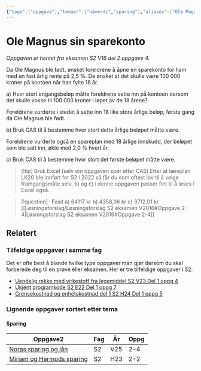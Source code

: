 ```yaml
---
{"tags":["oppgave"],"temaer":["nåverdi","sparing"],"aliases":["Ole Magnus' sparekonto"],"del":2,"oppgave":4,"fag":["s2"],"eksamen":"v16","dg-publish":true,"title":"Ole Magnus sin sparekonto","date":"2023-09-19","modified":"2023-09-19","permalink":"/ole-magnus-sin-sparekonto/","dgPassFrontmatter":true}
---
```



# Ole Magnus sin sparekonto
<p><span><em>Oppgaven er hentet fra eksamen S2 V16 del 2 oppgave 4.</em></span></p>

Da Ole Magnus ble født, ønsket foreldrene å åpne en sparekonto for ham med en fast årlig rente på 2,5 %. De ønsket at det skulle være 100 000 kroner på kontoen når han fylte 18 år.  

a) Hvor stort engangsbeløp måtte foreldrene sette inn på kontoen dersom det skulle vokse til 100 000 kroner i løpet av de 18 årene?

Foreldrene vurderte i stedet å sette inn 18 like store årlige beløp, første gang da Ole Magnus ble født.  

b) Bruk CAS til å bestemme hvor stort dette årlige beløpet måtte være.  

Foreldrene vurderte også en spareplan med 18 årlige innskudd, der beløpet som ble satt inn, økte med 2,0 % hvert år.  

c) Bruk CAS til å bestemme hvor stort det første beløpet måtte være.

>[!tip] Bruk Excel (selv om oppgaven spør etter CAS)
>Etter at læreplan LK20 ble innført for S2 i 2022 så får du som oftest lov til å velge framgangsmåte selv. b) og c) i denne oppgaven passer fint til å løses i Excel også.

>[!question]- Fasit
> a) 64117 kr
> b) 4358,06 kr
> c) 3712,01 kr
> [[Løsningsforslag/Løsningsforslag S2 eksamen V2016#Oppgave 2-4\|Løsningsforslag S2 eksamen V2016#Oppgave 2-4]]

## Relatert
<h3><span>Tilfeldige oppgaver i samme fag</span></h3><p><span>Det er ofte best å blande hvilke type oppgaver man gjør dersom du skal forberede deg til en prøve eller eksamen. Her er tre tilfeldige oppgaver i S2.</span></p><div><ul class="dataview list-view-ul"><li><span><a data-tooltip-position="top" aria-label="Uendelig rekke med virkestoff fra legemiddel.md" data-href="Uendelig rekke med virkestoff fra legemiddel.md" href="Uendelig rekke med virkestoff fra legemiddel.md" class="internal-link" target="_blank" rel="noopener nofollow">Uendelig rekke med virkestoff fra legemiddel S2 V23 Del 1 oppg 4</a></span></li><li><span><a data-tooltip-position="top" aria-label="Ukjent programkode.md" data-href="Ukjent programkode.md" href="Ukjent programkode.md" class="internal-link" target="_blank" rel="noopener nofollow">Ukjent programkode S2 E22 Del 1 oppg 7</a></span></li><li><span><a data-tooltip-position="top" aria-label="Grensekostnad og enhetskostnad del 1.md" data-href="Grensekostnad og enhetskostnad del 1.md" href="Grensekostnad og enhetskostnad del 1.md" class="internal-link" target="_blank" rel="noopener nofollow">Grensekostnad og enhetskostnad del 1 S2 H24 Del 1 oppg 5</a></span></li></ul></div><h3><span>Lignende oppgaver sortert etter tema</span></h3><h4><span>Sparing</span></h4><div><table class="dataview table-view-table"><thead class="table-view-thead"><tr class="table-view-tr-header"><th class="table-view-th"><span>Oppgave</span><span class="dataview small-text">2</span></th><th class="table-view-th"><span>Fag</span></th><th class="table-view-th"><span>År</span></th><th class="table-view-th"><span>Oppg</span></th></tr></thead><tbody class="table-view-tbody"><tr><td><span><a data-tooltip-position="top" aria-label="Noras sparing og lån.md" data-href="Noras sparing og lån.md" href="Noras sparing og lån.md" class="internal-link" target="_blank" rel="noopener nofollow">Noras sparing og lån</a></span></td><td><span>S2</span></td><td><span>V25</span></td><td><span>2-4</span></td></tr><tr><td><span><a data-tooltip-position="top" aria-label="Miriam og Hermods sparing.md" data-href="Miriam og Hermods sparing.md" href="Miriam og Hermods sparing.md" class="internal-link" target="_blank" rel="noopener nofollow">Miriam og Hermods sparing</a></span></td><td><span>S2</span></td><td><span>H23</span></td><td><span>2-2</span></td></tr></tbody></table></div>
